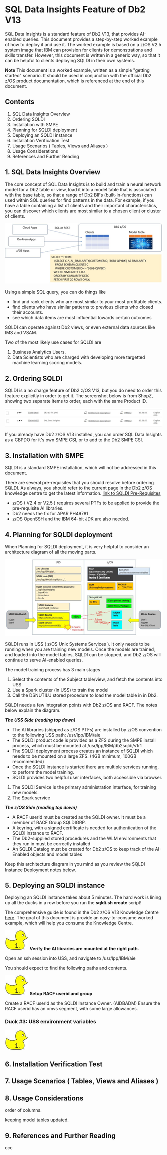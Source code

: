 # SQL Data Insights Feature of Db2 V13

SQL Data Insights is a standard feature of Db2 V13, that provides AI-enabled queries. 
This document provides a step-by-step worked example of how to deploy it and use it.
The worked example is based on a z/OS V2.5 system image that IBM can provision for clients for demonstrations and skills transfer.
However, this document is written in a generic way, so that it can be helpful to clients deploying SQLDI in their own systems.

**Note** This document is a worked example, written as a simple "getting started" scenario. It should be used in conjunction with the official Db2 z/OS product documentation, which is referenced at the end of this document.


## Contents

1. SQL Data Insights Overview
2. Ordering SQLDI
3. Installation with SMPE
4. Planning for SQLDI deployment
5. Deploying an SQLDI instance
6. Installation Verification Test
7. Usage Scenarios ( Tables, Views and Aliases )
8. Usage Considerations
9. References and Further Reading

## 1. SQL Data Insights Overview 

The core concept of SQL Data Insights is to build and train a neural network model for a Db2 table or view, load it into a model table that is associated with the base table, so that a range of Db2 BIFs (built-in-functions) can used within SQL queries for find patterns in the data. For example, if you have a table containing a list of clients and their important characteristics, you can discover which clients are most similar to a chosen client or cluster of clients.

![sqldi_concept](sqldiimages/sqldi_concept.JPG)

Using a simple SQL query, you can do things like
- find and rank clients who are most similar to your most profitable clients. 
- find clients who have similar patterns to previous clients who closed their accounts.
- see which data items are most influential towards certain outcomes

SQLDI can operate against Db2 views, or even external data sources like IMS and VSAM.

Two of the most likely use cases for SQLDI are
1. Business Analytics Users.
2. Data Scientists who are charged with developing more targetted machine learning scoring models.


## 2. Ordering SQLDI

SQLDI is a no charge feature of Db2 z/OS V13, but you do need to order this feature explicitly in order to get it. The screenshot below is from ShopZ, showing two separate items to order, each with the same Product ID.

![sqldi_shopz](sqldiimages/sqldi_shopz.JPG)

If you already have Db2 z/OS V13 installed, you can order SQL Data Insights as a CBPDO for it's own SMPE CSI, or to add to the Db2 SMPE CSI.

## 3. Installation with SMPE

SQLDI is a standard SMPE installation, which will not be addressed in this document.

There are several pre-requisites that you should resolve before ordering SQLDI. As always, you should refer to the current page in the Db2 z/OS knowledge centre to get the latest information. [link to SQLDI Pre-Requisites](https://www.ibm.com/docs/en/db2-for-zos/13?topic=di-preparing-sql-installation)

* z/OS ( V2.4 or V2.5 ) requires several PTFs to be applied to provide the pre-requisite AI libraries.
* Db2 needs the fix for APAR PH49781
* z/OS OpenSSH and the IBM 64-bit JDK are also needed.


## 4. Planning for SQLDI deployment

When Planning for SQLDI deployment, it is very helpful to consider an architecture diagram of all the moving parts.

![sqldi_arch](sqldiimages/sqldi_arch.JPG)

SQLDI runs in USS ( z/OS Unix Systems Services ). It only needs to be running when you are training new models. Once the models are trained, and loaded into the model tables, SQLDI can be stopped, and Db2 z/OS will continue to serve AI-enabled queries.

The model training process has 3 main stages
1. Select the contents of the Subject table/view, and fetch the contents into USS
2. Use a Spark cluster (in USS) to train the model
3. Call the DSNUTILU stored procedure to load the model table in in Db2.

SQLDI needs a few integration points with Db2 z/OS and RACF. The notes below explain the diagram.

***The USS Side (reading top down)***

* The AI libraries (shipped as z/OS PTFs) are installed by z/OS convention to the following USS path: /usr/lpp/IBM/aie  
* The SQLDI product code is provided as a ZFS during the SMPE install process, which must be mounted at /usr/lpp/IBM/db2sqldi/v1r1
* The SQLDI deployment process creates an instance of SQLDI which needs to be mounted on a large ZFS. (4GB minimum, 100GB recommended)
* Once the SQLDI instance is started there are multiple services running, to perform the model training.
* SQLDI provides two helpful user interfaces, both accessible via browser.

1. The SQLDI Service is the primary administration interface, for training new models.
2. The Spark service

***The z/OS Side (reading top down)***

* A RACF userid must be created as the SQLDI owner. It must be a member of RACF Group SQLDIGRP.
* A keyring, with a signed certificate is needed for authentication of the SQLDI instance to RACF.
* The Db2-supplied stored procedures and the WLM environments that they run in must be correctly installed
* An SQLDI Catalog must be created for Db2 z/OS to keep track of the AI-Enabled objects and model tables

Keep this architecture diagram in you mind as you review the SQLDI Instance Deployment notes below.

## 5. Deploying an SQLDI instance

Deploying an SQLDI instance takes about 5 minutes. The hard work is lining up all the ducks in a row before you run the **sqldi.sh create** script!

The comprehensive guide is found in the Db2 z/OS V13 Knowledge Centre [here](https://www.ibm.com/docs/en/db2-for-zos/13?topic=insights-installing-configuring-sql-di).
The goal of this document is provide an easy-to-consume worked example, which will help you consume the Knowledge Centre.

![duck1](sqldiimages/duck1.JPG) **Verify the AI libraries are mounted at the right path.**

Open an ssh session into USS, and navigate to /usr/lpp/IBM/aie

You should expect to find the following paths and contents.

![duck1](sqldiimages/duck1.JPG)  **Setup RACF userid and group**

Create a RACF userid as the SQLDI Instance Owner. (AIDBADM)
Ensure the RACF userid has an omvs segment, with some large allowances.


### Duck #3: USS environment variables 

![duck1](sqldiimages/duck1.JPG) 




## 6. Installation Verification Test


## 7. Usage Scenarios ( Tables, Views and Aliases )


## 8. Usage Considerations

order of columns.

keeping model tables updated.


## 9. References and Further Reading

ccc

